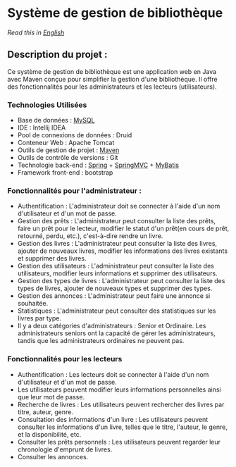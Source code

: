 # Système de gestion de bibliothèque
*Read this in [English](README_en.md)*

## Description du projet :
Ce système de gestion de bibliothèque est une application web en Java avec Maven conçue pour simplifier la gestion d'une bibliothèque. Il offre des fonctionnalités pour les administrateurs et les lecteurs (utilisateurs).

### Technologies Utilisées
- Base de données : [MySQL](library.sql)
- IDE : Intellij IDEA
- Pool de connexions de données : Druid
- Conteneur Web : Apache Tomcat
- Outils de gestion de projet : [Maven](pom.xml)
- Outils de contrôle de versions : Git
- Technologie back-end : [Spring](src/main/resources/spring.xml) + [SpringMVC](src/main/resources/springmvc.xml) + [MyBatis](src/main/resources/generatorConfig.xml)
- Framework front-end : bootstrap

### Fonctionnalités pour l'administrateur :
- Authentification : L'administrateur doit se connecter à l'aide d'un nom d'utilisateur et d'un mot de passe.
- Gestion des prêts : L'administrateur peut consulter la liste des prêts, faire un prêt pour le lecteur, modifier le statut d'un prêt(en cours de prêt, retourné, perdu, etc.), c'est-à-dire rendre un livre.
- Gestion des livres : L'administrateur peut consulter la liste des livres, ajouter de nouveaux livres, modifier les informations des livres existants et supprimer des livres.
- Gestion des utilisateurs : L'administrateur peut consulter la liste des utilisateurs, modifier leurs informations et supprimer des utilisateurs.
- Gestion des types de livres : L'administrateur peut consulter la liste des types de livres, ajouter de nouveaux types et supprimer des types.
- Gestion des annonces : L'administrateur peut faire une annonce si souhaitée.
- Statistiques : L'administrateur peut consulter des statistiques sur les livres par type.
- Il y a deux catégories d'administrateurs : Senior et Ordinaire. Les administrateurs seniors ont la capacité de gérer les administrateurs, tandis que les administrateurs ordinaires ne peuvent pas.

### Fonctionnalités pour les lecteurs
- Authentification : Les lecteurs doit se connecter à l'aide d'un nom d'utilisateur et d'un mot de passe.
- Les utilisateurs peuvent modifier leurs informations personnelles ainsi que leur mot de passe.
- Recherche de livres : Les utilisateurs peuvent rechercher des livres par titre, auteur, genre.
- Consultation des informations d'un livre : Les utilisateurs peuvent consulter les informations d'un livre, telles que le titre, l'auteur, le genre, et la disponibilité, etc.
- Consulter les prêts personnels : Les utilisateurs peuvent regarder leur chronologie d'emprunt de livres.
- Consulter les annonces.






